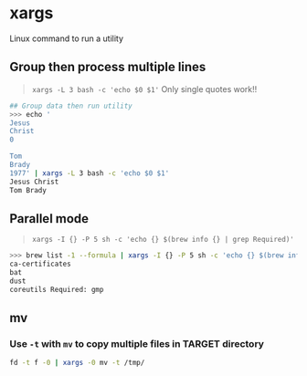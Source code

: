 # xargs
Linux command to run a utility


## Group then process multiple lines
> `xargs -L 3 bash -c 'echo $0 $1'`
> Only single quotes work!!
```bash
## Group data then run utility
>>> echo '
Jesus
Christ
0

Tom
Brady
1977' | xargs -L 3 bash -c 'echo $0 $1'
Jesus Christ
Tom Brady
```


## Parallel mode
> `xargs -I {} -P 5 sh -c 'echo {} $(brew info {} | grep Required)'`
```bash
>>> brew list -1 --formula | xargs -I {} -P 5 sh -c 'echo {} $(brew info {} | grep Required)'
ca-certificates
bat
dust
coreutils Required: gmp
```


## mv
### Use `-t` with `mv` to copy multiple files in TARGET directory
```bash
fd -t f -0 | xargs -0 mv -t /tmp/
```

